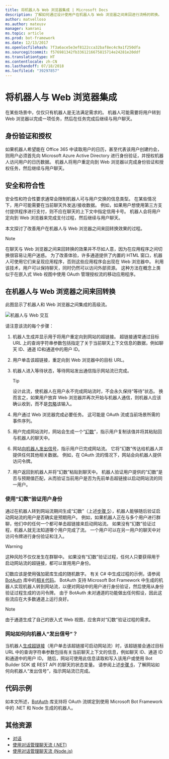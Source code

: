 ```yaml
---
title: 将机器人与 Web 浏览器集成 | Microsoft Docs
description: 了解如何通过设计使用户在机器人与 Web 浏览器之间来回进行流畅的转换。
author: matvelloso
ms.author: mateusv
manager: kamrani
ms.topic: article
ms.prod: bot-framework
ms.date: 12/13/2017
ms.openlocfilehash: 7f3a6ace5e3ef8122cca32baf8ec4c9a1f250dfa
ms.sourcegitcommit: f576981342fb3361216675815714e24281e20ddf
ms.translationtype: HT
ms.contentlocale: zh-CN
ms.lasthandoff: 07/18/2018
ms.locfileid: "39297857"
---
```

# <a name="integrate-your-bot-with-a-web-browser"></a>将机器人与 Web 浏览器集成

在某些场景中，仅仅只有机器人是无法满足需求的。 机器人可能需要将用户转到 Web 浏览器以完成一项任务，然后在任务完成后继续与用户聊天。 

## <a name="authentication-and-authorization"></a>身份验证和授权
如果机器人希望能在 Office 365 中读取用户的日历，甚至代表该用户创建约会，则用户必须首先向 Microsoft Azure Active Directory 进行身份验证，并授权机器人访问用户的日历数据。 机器人将用户重定向到 Web 浏览器以完成身份验证和授权任务，然后继续与用户聊天。 

## <a name="security-and-compliance"></a>安全和符合性
安全性和符合性要求通常会限制机器人可与用户交换的信息类型。 在某些情况下，用户可能需要在当前聊天外发送/接收数据。 例如，如果用户想使用第三方支付提供程序进行支付，则不应在聊天的上下文中指定信用卡号。 机器人会将用户定向到 Web 浏览器来完成支付过程，然后继续与用户聊天。

本文探讨了改善用户在机器人与 Web 浏览器之间来回转换效果的过程。 

> [!NOTE]
> 在聊天与 Web 浏览器之间来回转换的效果并不尽如人意，因为在应用程序之间切换很容易让用户迷惑。 为了改善体验，许多通道提供了内置的 HTML 窗口，机器人可使用它们来呈现应用程序，否则这些应用程序会出现在 Web 浏览器中。 利用该技术，用户可以保持聊天，同时仍然可以访问外部资源。 这种方法在概念上类似于在嵌入式 Web 视图中使用 OAuth 管理授权流的移动应用程序。

## <a name="bot-to-web-browser-and-back-again"></a>在机器人与 Web 浏览器之间来回转换

此图显示了机器人和 Web 浏览器之间集成的高级流。 

![机器人与 Web 交互](~/media/bot-service-design-pattern-integrate-browser/bot-to-web1.png)

请注意该流的每个步骤：

1. <a id="generate-hyperlink"></a>机器人生成并显示用于将用户重定向到网站的超链接。 
   超链接通常通过目标 URL 上的查询字符串参数包括指定了关于当前聊天上下文信息的数据，例如聊天 ID、通道 ID和通道中的用户 ID。 

2. 用户单击该超链接，重定向到 Web 浏览器中的目标 URL。 

3. 机器人进入等待状态，等待网站发出通信指示网站流已完成。  
   > [!TIP]
   > 设计此流，使机器人在用户永不完成网站流时，不会永久保持“等待”状态。 换而言之，如果用户放弃 Web 浏览器并再次开始与机器人通信，则机器人应该确认收到，而不是[忽略](~/bot-service-design-navigation.md#the-mysterious-bot)该输入。

4. 用户通过 Web 浏览器完成必要任务。 
   这可能是 OAuth 流或当前场景所需的事件序列。 

5. <a id="generate-magic-number"></a>用户完成网站流时，网站会生成一个“[幻数](#verify-identity)”，指示用户复制该值并将其粘贴回与机器人的聊天中。 

6. <a id="signal-to-bot"></a>网站[向机器人发出信号](#website-signal-to-bot)，指示用户已完成网站流。 
   它将“幻数”传达给机器人并提供任何其他相关数据。
   例如，在 OAuth 流的情况下，网站会向机器人提供访问令牌。

7. 用户返回到机器人并将“幻数”粘贴到聊天中。 
   机器人验证用户提供的“幻数”是否与预期值匹配，从而验证当前用户是否为先前单击超链接以启动网站流的同一用户。 

### <a id="verify-identity"></a>使用“幻数”验证用户身份

通过在机器人转到网站流期间生成“幻数”（上述[步骤 5](#generate-magic-number)），机器人能够随后验证启动网站流的用户是否确实是预期用户。 例如，如果机器人正在与多个用户进行群聊，他们中的任何一个都可单击超链接来启动网站流。 如果没有“幻数”验证过程，机器人就无法知道哪个用户完成了流。 一个用户可以在另一用户的聊天中对访问令牌进行身份验证和注入。 

> [!WARNING] 
> 这种风险不仅仅发生在群聊中。 如果没有“幻数”验证过程，任何人只要获得用于启动网站流的超链接，都可以冒用用户身份。 

幻数应该是使用强加密库生成的随机数字。 有关 C# 中生成过程的示例，请参阅 <a href="https://www.nuget.org/packages/BotAuth" target="_blank">BotAuth</a> 库中的<a href="https://github.com/MicrosoftDX/botauth/tree/master/CSharp" target="_blank">相关代码</a>。 BotAuth 支持 Microsoft Bot Framework 中生成的机器人实现机器人转到网站流，以便对网站中的用户进行身份验证，然后使用从身份验证过程生成的访问令牌。 由于 BotAuth 未对通道的功能做出任何假设，因此这些流应在大多数通道上运行良好。 

> [!NOTE]
> 由于通道生成了自己的嵌入式 Web 视图，应舍弃对“幻数”验证过程的需求。

### <a id="website-signal-to-bot"></a>网站如何向机器人“发出信号”？

当机器人[生成超链接](#generate-hyperlink)（用户单击该超链接可启动网站流）时，该超链接会通过目标 URL 中的查询字符串参数包括有关当前聊天上下文的信息，例如聊天 ID、通道 ID 和通道中的用户 ID。 随后，网站可使用此信息读取和写入该用户或使用 Bot Builder SDK 或 REST API 的聊天的状态变量。 请参阅上述[步骤 6](#signal-to-bot)，了解网站如何向机器人“发出信号”，指示网站流已完成。

## <a name="sample-code"></a>代码示例

如本文所述，<a href="https://github.com/MicrosoftDX/botauth" target="_blank">BotAuth</a> 库支持将 OAuth 流绑定到使用 Microsoft Bot Framework 中的 .NET 和 Node 生成的机器人。

## <a name="additional-resources"></a>其他资源

- [对话](~/dotnet/bot-builder-dotnet-dialogs.md)
- [使用对话管理聊天流 (.NET)](~/dotnet/bot-builder-dotnet-manage-conversation-flow.md)
- [使用对话管理聊天流 (Node.js)](~/nodejs/bot-builder-nodejs-manage-conversation-flow.md)
